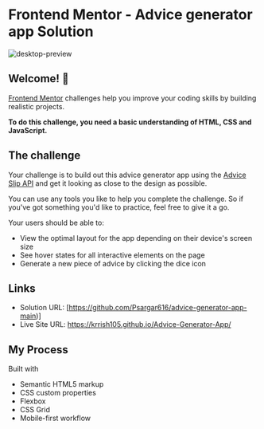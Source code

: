 # Frontend Mentor - Advice generator app Solution


![desktop-preview](https://github.com/Psargar616/advice-generator-app-main/assets/59874378/b71c4ea8-cb17-4894-88a0-d234484a673d)

## Welcome! 👋

[Frontend Mentor](https://www.frontendmentor.io) challenges help you improve your coding skills by building realistic projects.

**To do this challenge, you need a basic understanding of HTML, CSS and JavaScript.**

## The challenge

Your challenge is to build out this advice generator app using the [Advice Slip API](https://api.adviceslip.com) and get it looking as close to the design as possible.

You can use any tools you like to help you complete the challenge. So if you've got something you'd like to practice, feel free to give it a go.

Your users should be able to:

- View the optimal layout for the app depending on their device's screen size
- See hover states for all interactive elements on the page
- Generate a new piece of advice by clicking the dice icon


## Links

- Solution URL: [https://github.com/Psargar616/advice-generator-app-main)]
- Live Site URL: https://krrish105.github.io/Advice-Generator-App/
  
## My Process
   Built with
  - Semantic HTML5 markup
  - CSS custom properties
  - Flexbox
  - CSS Grid
  - Mobile-first workflow








